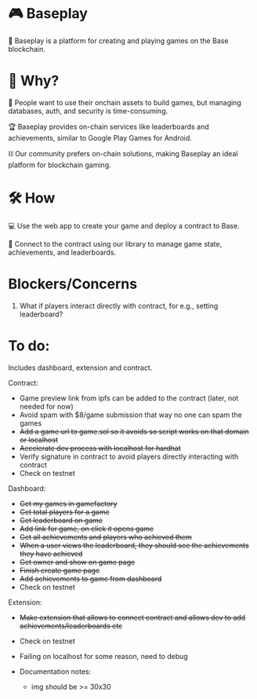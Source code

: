 # 🎮 Baseplay

🚀 Baseplay is a platform for creating and playing games on the Base blockchain.

# 🤔 Why?

💎 People want to use their onchain assets to build games, but managing databases, auth, and security is time-consuming.

🏆 Baseplay provides on-chain services like leaderboards and achievements, similar to Google Play Games for Android.

⛓️ Our community prefers on-chain solutions, making Baseplay an ideal platform for blockchain gaming.

# 🛠️ How

💻 Use the web app to create your game and deploy a contract to Base.

🏅 Connect to the contract using our library to manage game state, achievements, and leaderboards.

# Blockers/Concerns

1. What if players interact directly with contract, for e.g., setting leaderboard?

# To do:

Includes dashboard, extension and contract.

Contract:
- Game preview link from ipfs can be added to the contract (later, not needed for now)
- Avoid spam with $8/game submission that way no one can spam the games
- ~~Add a game url to game.sol so it avoids so script works on that domain or localhost~~
- ~~Accelerate dev process with localhost for hardhat~~
- Verify signature in contract to avoid players directly interacting with contract
- Check on testnet

Dashboard:
- ~~Get my games in gamefactory~~
- ~~Get total players for a game~~
- ~~Get leaderboard on game~~
- ~~Add link for game, on click it opens game~~
- ~~Get all achievements and players who achieved them~~
- ~~When a user views the leaderboard, they should see the achievements they have achieved~~
- ~~Get owner and show on game page~~
- ~~Finish create game page~~
- ~~Add achievements to game from dashboard~~
- Check on testnet

Extension:
- ~~Make extension that allows to connect contract and allows dev to add achievements/leaderboards etc~~
- Check on testnet
- Failing on localhost for some reason, need to debug

- Documentation notes:
  - img should be >= 30x30